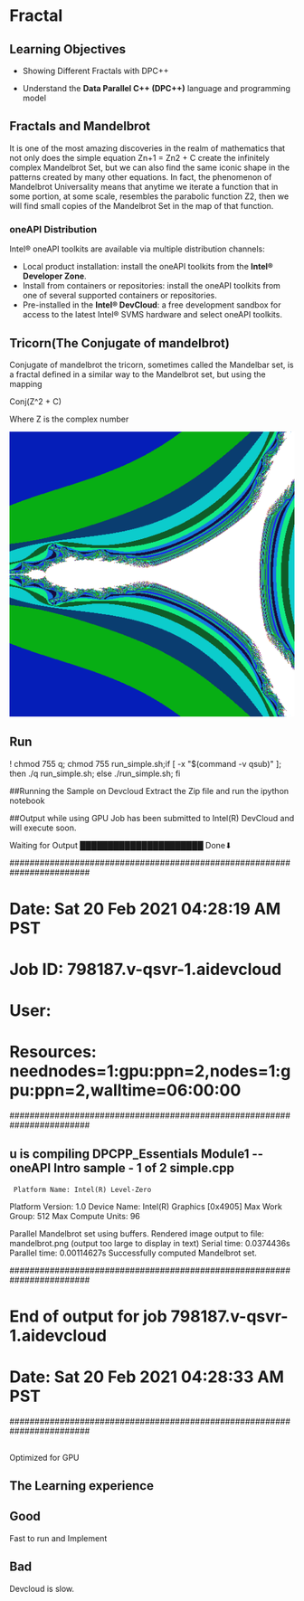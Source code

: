 # Fractal

## Learning Objectives

* Showing Different Fractals with DPC++

* Understand the __Data Parallel C++ (DPC++)__ language and programming model


## Fractals and Mandelbrot
It is one of the most amazing discoveries in the realm of mathematics that not only does the simple equation Zn+1 = Zn2 + C create the infinitely complex Mandelbrot Set, but we can also find the same iconic shape in the patterns created by many other equations. In fact, the phenomenon of Mandelbrot Universality means that anytime we iterate a function that in some portion, at some scale, resembles the parabolic function Z2, then we will find small copies of the Mandelbrot Set in the map of that function.

### oneAPI Distribution
Intel&reg; oneAPI toolkits are available via multiple distribution channels:
* Local product installation: install the oneAPI toolkits from the __Intel® Developer Zone__.
* Install from containers or repositories: install the oneAPI toolkits from one of several supported
containers or repositories.
* Pre-installed in the __Intel® DevCloud__: a free development sandbox for access to the latest Intel® SVMS hardware and select oneAPI toolkits. 

## Tricorn(The Conjugate of mandelbrot)
Conjugate of mandelbrot
the tricorn, sometimes called the Mandelbar set, is a fractal defined in a similar way to the Mandelbrot set, but using the mapping 

Conj(Z^2 + C)

Where Z is the complex number


<img src="mandelbrot.png">

## Run

! chmod 755 q; chmod 755 run_simple.sh;if [ -x "$(command -v qsub)" ]; then ./q run_simple.sh; else ./run_simple.sh; fi

##Running the Sample on Devcloud
Extract the Zip file and run the ipython notebook

##Output while using GPU
Job has been submitted to Intel(R) DevCloud and will execute soon.

 
Waiting for Output ██████████████████████ Done⬇

########################################################################
#      Date:           Sat 20 Feb 2021 04:28:19 AM PST
#    Job ID:           798187.v-qsvr-1.aidevcloud
#      User:           
# Resources:           neednodes=1:gpu:ppn=2,nodes=1:gpu:ppn=2,walltime=06:00:00
########################################################################

## u is compiling DPCPP_Essentials Module1 -- oneAPI Intro sample - 1 of 2 simple.cpp
     Platform Name: Intel(R) Level-Zero
  Platform Version: 1.0
       Device Name: Intel(R) Graphics [0x4905]
    Max Work Group: 512
 Max Compute Units: 96

Parallel Mandelbrot set using buffers.
 Rendered image output to file: mandelbrot.png (output too large to display in text)
       Serial time: 0.0374436s
     Parallel time: 0.00114627s
Successfully computed Mandelbrot set.

########################################################################
# End of output for job 798187.v-qsvr-1.aidevcloud
# Date: Sat 20 Feb 2021 04:28:33 AM PST
########################################################################

##
Optimized for GPU
## The Learning experience
## Good
Fast to run and Implement
## Bad
Devcloud is slow.
